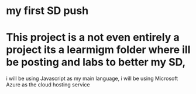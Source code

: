 ﻿# my first SD push
# This project is a not even entirely a project its a learmigm folder where ill be posting and labs to better my SD, 
 i will be using Javascript as my main language, i will be using Microsoft Azure as the cloud hosting service
